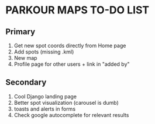 # PARKOUR MAPS TO-DO LIST

## Primary

1. Get new spot coords directly from Home page
2. Add spots (missing .kml)
3. New map
5. Profile page for other users + link in "added by"

## Secondary

1. Cool Django landing page 
2. Better spot visualization (carousel is dumb)
3. toasts and alerts in forms
4. Check google autocomplete for relevant results
